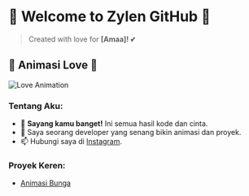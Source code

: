 # 💖 Welcome to Zylen GitHub 💖

> Created with love for **[Amaa]!** 💕

## 🌹 Animasi Love 🌹
![Love Animation](https://c.tenor.com/NuLWgRNhaxIAAAAd/tenor.gif)

### Tentang Aku:
- 💌 **Sayang kamu banget!** Ini semua hasil kode dan cinta.
- 🎨 Saya seorang developer yang senang bikin animasi dan proyek.
- 📫 Hubungi saya di [Instagram](https://www.instagram.com/ajissss_1).

### Proyek Keren:
- [Animasi Bunga](https://zylenmods.github.io/BuatAma)
